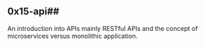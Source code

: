 ## 0x15-api##


An introduction into APIs mainly RESTful APIs and the concept of microservices
versus monolithic application.
